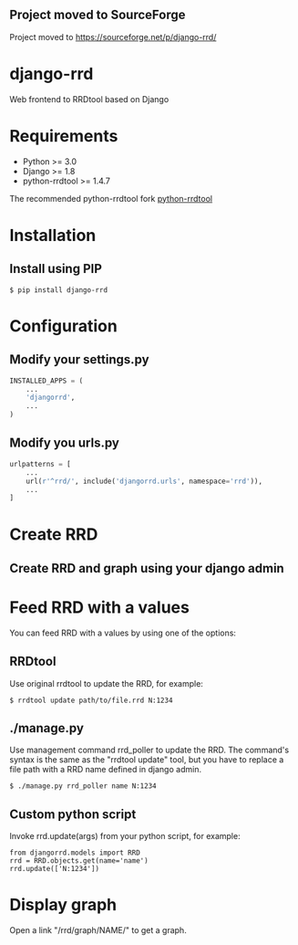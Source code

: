 Project moved to SourceForge
----------------------------

Project moved to https://sourceforge.net/p/django-rrd/

django-rrd
==========

Web frontend to RRDtool based on Django

Requirements
============

* Python >= 3.0
* Django >= 1.8
* python-rrdtool >= 1.4.7

The recommended python-rrdtool fork [python-rrdtool](https://github.com/alertedsnake/python-rrdtool)


Installation
============

Install using PIP
-----------------

```
$ pip install django-rrd
```

Configuration
=============

Modify your settings.py
-----------------------

```python
INSTALLED_APPS = (
    ...
    'djangorrd',
    ...
)
```

Modify you urls.py
------------------

```python
urlpatterns = [
    ...
    url(r'^rrd/', include('djangorrd.urls', namespace='rrd')),
    ...
]
```

Create RRD
==========

Create RRD and graph using your django admin
--------------------------------------------

Feed RRD with a values
======================

You can feed RRD with a values by using one of the options:

RRDtool
-------

Use original rrdtool to update the RRD, for example:
```
$ rrdtool update path/to/file.rrd N:1234
```

./manage.py
-----------

Use management command rrd_poller to update the RRD.
The command's syntax is the same as the "rrdtool update" tool,
but you have to replace a file path with a RRD name defined in django admin.
```
$ ./manage.py rrd_poller name N:1234
```

Custom python script
--------------------

Invoke rrd.update(args) from your python script, for example:
```
from djangorrd.models import RRD
rrd = RRD.objects.get(name='name')
rrd.update(['N:1234'])
```

Display graph
=============

Open a link "/rrd/graph/NAME/" to get a graph.
